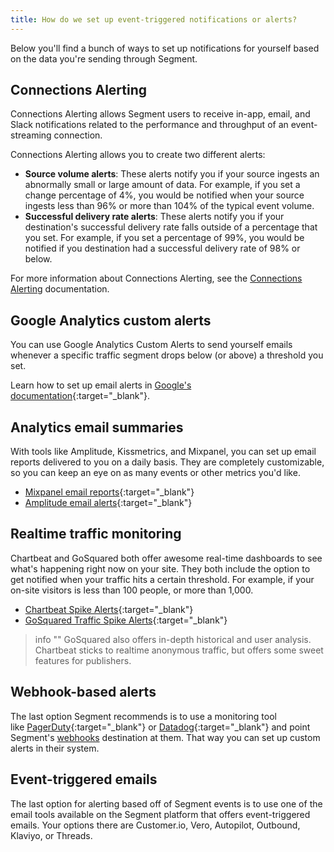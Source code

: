```yaml
---
title: How do we set up event-triggered notifications or alerts?
---
```


Below you'll find a bunch of ways to set up notifications for yourself based on the data you're sending through Segment. 

## Connections Alerting

Connections Alerting allows Segment users to receive in-app, email, and Slack notifications related to the performance and throughput of an event-streaming connection.

Connections Alerting allows you to create two different alerts:
- **Source volume alerts**: These alerts notify you if your source ingests an abnormally small or large amount of data. For example, if you set a change percentage of 4%, you would be notified when your source ingests less than 96% or more than 104% of the typical event volume.
- **Successful delivery rate alerts**: These alerts notify you if your destination's successful delivery rate falls outside of a percentage that you set. For example, if you set a percentage of 99%, you would be notified if you destination had a successful delivery rate of 98% or below.

For more information about Connections Alerting, see the [Connections Alerting](/docs/connections/alerting) documentation. 

## Google Analytics custom alerts

You can use Google Analytics Custom Alerts to send yourself emails whenever a specific traffic segment drops below (or above) a threshold you set. 

Learn how to set up email alerts in [Google's documentation](https://support.google.com/analytics/answer/1033021?hl=en){:target="_blank"}.

## Analytics email summaries

With tools like Amplitude, Kissmetrics, and Mixpanel, you can set up email reports delivered to you on a daily basis. They are completely customizable, so you can keep an eye on as many events or other metrics you'd like. 

*   [Mixpanel email reports](https://mixpanel.com/blog/2011/04/14/email-reports/){:target="_blank"}
*   [Amplitude email alerts](https://amplitude.com/blog/2015/03/20/new-features-stickiness-team-access-controls-email-alerts-redshift-playbook/){:target="_blank"}

## Realtime traffic monitoring

Chartbeat and GoSquared both offer awesome real-time dashboards to see what's happening right now on your site. They both include the option to get notified when your traffic hits a certain threshold. For example, if your on-site visitors is less than 100 people, or more than 1,000.

*   [Chartbeat Spike Alerts](http://blog.chartbeat.com/2011/08/11/newsbeat-introducing-spike-alerts/){:target="_blank"}
*   [GoSquared Traffic Spike Alerts](https://www.gosquared.com/customer/portal/articles/1036771-traffic-spike-alerts){:target="_blank"}

> info ""
> GoSquared also offers in-depth historical and user analysis. Chartbeat sticks to realtime anonymous traffic, but offers some sweet features for publishers.

## Webhook-based alerts

The last option Segment recommends is to use a monitoring tool like [PagerDuty](https://www.pagerduty.com/){:target="_blank"} or [Datadog](https://www.datadoghq.com/){:target="_blank"} and point Segment's [webhooks](/docs/connections/destinations/catalog/webhooks/) destination at them. That way you can set up custom alerts in their system.

## Event-triggered emails

The last option for alerting based off of Segment events is to use one of the email tools available on the Segment platform that offers event-triggered emails. Your options there are Customer.io, Vero, Autopilot, Outbound, Klaviyo, or Threads.
